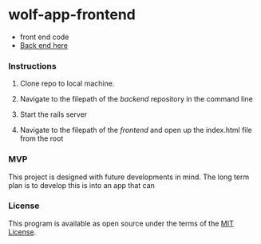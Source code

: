 # wolf-app-frontend


 
* front end code
* [Back end here](https://github.com/atbeatty/wolf-app-backend)

### Instructions
1. Clone repo to local machine.

1. Navigate to the filepath of the *backend* repository in the command line
1. Start the rails server
1. Navigate to the filepath of the *frontend* and open up the index.html file from the root

### MVP
This project is designed with future developments in mind. The long term plan is to develop this is into an app that can 

### License

This program is available as open source under the terms of the [MIT License](https://opensource.org/licenses/MIT).